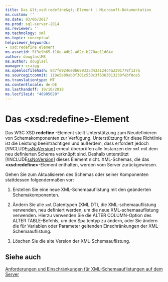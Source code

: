 ```yaml
---
title: Das &lt;xsd:redefine&gt;-Element | Microsoft-Dokumentation
ms.custom: ''
ms.date: 03/06/2017
ms.prod: sql-server-2014
ms.reviewer: ''
ms.technology: xml
ms.topic: conceptual
helpviewer_keywords:
- xsd:redefine element
ms.assetid: 5f3e9b65-f10e-4db2-a62c-b270ac11d04e
author: douglaslMS
ms.author: douglasl
manager: craigg
ms.openlocfilehash: 8d7fe9246e0b689335d43a124c4a2391778f127a
ms.sourcegitcommit: 110e5e09ab3f301c530c3f6363013239febf0ce5
ms.translationtype: MT
ms.contentlocale: de-DE
ms.lasthandoff: 10/10/2018
ms.locfileid: "48905020"
---
```

# <a name="the-ltxsdredefinegt-element"></a>Das &lt;xsd:redefine&gt;-Element
  Das W3C XSD **redefine** -Element stellt Unterstützung zum Neudefinieren von Schemakomponenten zur Verfügung. Unterstützung für diese Richtlinie ist die Leistung beeinträchtigen und außerdem, dass erfordert jedoch [!INCLUDE[ssNoVersion](../../includes/ssnoversion-md.md)] erneut überprüfen alle Instanzen der `xml` mit dem neu definierten Schema verknüpft sind. Deshalb unterstützt [!INCLUDE[ssNoVersion](../../includes/ssnoversion-md.md)] dieses Element nicht. XML-Schemas, die das **\<xsd:redefine>**-Element enthalten, werden vom Server zurückgewiesen.  
  
 Gehen Sie zum Aktualisieren des Schemas oder seiner Komponenten stattdessen folgendermaßen vor:  
  
1.  Erstellen Sie eine neue XML-Schemaauflistung mit den geänderten Schemakomponenten.  
  
2.  Ändern Sie alle `xml` Datentypen (XML DT), die XML-schemaauflistung verwenden, neu definiert werden, um die neue XML-schemaauflistung verwenden. Hierzu verwenden Sie die ALTER COLUMN-Option des ALTER TABLE-Befehls, um den Spaltentyp zu ändern, oder Sie ändern die für Variablen oder Parameter geltenden Einschränkungen der XML-Schemaauflistung.  
  
3.  Löschen Sie die alte Version der XML-Schemaauflistung.  
  
## <a name="see-also"></a>Siehe auch  
 [Anforderungen und Einschränkungen für XML-Schemaauflistungen auf dem Server](requirements-and-limitations-for-xml-schema-collections-on-the-server.md)  
  
  
